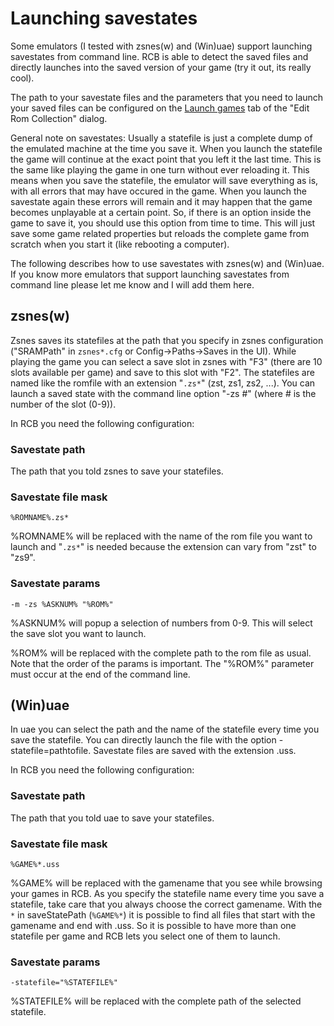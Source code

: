 

# Launching savestates #
Some emulators (I tested with zsnes(w) and (Win)uae) support launching savestates from command line. RCB is able to detect the saved files and directly launches into the saved version of your game (try it out, its really cool).

The path to your savestate files and the parameters that you need to launch your saved files can be configured on the [Launch games](EditRomCollectionLaunchGames.md) tab of the "Edit Rom Collection" dialog.

General note on savestates: Usually a statefile is just a complete dump of the emulated machine at the time you save it. When you launch the statefile the game will continue at the exact point that you left it the last time. This is the same like playing the game in one turn without ever reloading it. This means when you save the statefile, the emulator will save everything as is, with all errors that may have occured in the game. When you launch the savestate again these errors will remain and  it may happen that the game becomes unplayable at a certain point. So, if there is an option inside the game to save it, you should use this option from time to time. This will just save some game related properties but reloads the complete game from scratch when you start it (like rebooting a computer).

The following describes how to use savestates with zsnes(w) and (Win)uae. If you know more emulators that support launching savestates from command line please let me know and I will add them here.

## zsnes(w) ##
Zsnes saves its statefiles at the path that you specify in zsnes configuration ("SRAMPath" in `zsnes*.cfg` or Config->Paths->Saves in the UI). While playing the game you can select a save slot in zsnes with "F3" (there are 10 slots available per game) and save to this slot with "F2". The statefiles are named like the romfile with an extension "`.zs*`" (zst, zs1, zs2, ...). You can launch a saved state with the command line option "-zs #" (where # is the number of the slot (0-9)).

In RCB you need the following configuration:

### Savestate path ###
The path that you told zsnes to save your statefiles.

### Savestate file mask ###
```
%ROMNAME%.zs*
```

%ROMNAME% will be replaced with the name of the rom file you want to launch and "`.zs*`" is needed because the extension can vary from "zst" to "zs9".

### Savestate params ###
```
-m -zs %ASKNUM% "%ROM%"
```

%ASKNUM% will popup a selection of numbers from 0-9. This will select the save slot you want to launch.

%ROM% will be replaced with the complete path to the rom file as usual. Note that the order of the params is important. The "%ROM%" parameter must occur at the end of the command line.

## (Win)uae ##
In uae you can select the path and the name of the statefile every time you save the statefile. You can directly launch the file with the option -statefile=pathtofile. Savestate files are saved with the extension .uss.

In RCB you need the following configuration:

### Savestate path ###
The path that you told uae to save your statefiles.

### Savestate file mask ###
```
%GAME%*.uss
```

%GAME% will be replaced with the gamename that you see while browsing your games in RCB. As you specify the statefile name every time you save a statefile, take care that you always choose the correct gamename. With the `*` in saveStatePath (`%GAME%*`) it is possible to find all files that start with the gamename and end with .uss. So it is possible to have more than one statefile per game and RCB lets you select one of them to launch.

### Savestate params ###
```
-statefile="%STATEFILE%"
```
%STATEFILE% will be replaced with the complete path of the selected statefile.